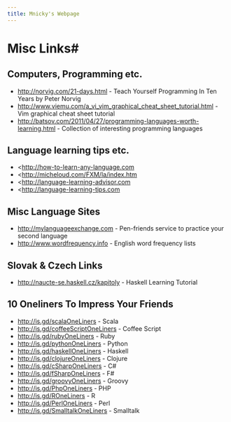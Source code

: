 ```yaml
---
title: Mnicky's Webpage
---
```


# Misc Links#

## Computers, Programming etc. ##

* <http://norvig.com/21-days.html> \- Teach Yourself Programming In Ten Years by Peter Norvig
* <http://www.viemu.com/a_vi_vim_graphical_cheat_sheet_tutorial.html> \- Vim graphical cheat sheet tutorial
* <http://batsov.com/2011/04/27/programming-languages-worth-learning.html> \- Collection of interesting programming languages

## Language learning tips etc. ##

* <http://how-to-learn-any-language.com
* <http://micheloud.com/FXM/la/index.htm
* <http://language-learning-advisor.com
* <http://language-learning-tips.com

## Misc Language Sites ##

* <http://mylanguageexchange.com> \- Pen-friends service to practice your second language
* <http://www.wordfrequency.info> \- English word frequency lists

## Slovak & Czech Links ##

* <http://naucte-se.haskell.cz/kapitoly> \- Haskell Learning Tutorial

## 10 Oneliners To Impress Your Friends ##

* <http://is.gd/scalaOneLiners> \- Scala
* <http://is.gd/coffeeScriptOneLiners> \- Coffee Script
* <http://is.gd/rubyOneLiners> \- Ruby
* <http://is.gd/pythonOneLiners> \- Python
* <http://is.gd/haskellOneLiners> \- Haskell
* <http://is.gd/clojureOneLiners> \- Clojure
* <http://is.gd/cSharpOneLiners> \- C#
* <http://is.gd/fSharpOneLiners> \- F#
* <http://is.gd/groovyOneLiners> \- Groovy
* <http://is.gd/PhpOneLiners> \- PHP
* <http://is.gd/ROneLiners> \- R
* <http://is.gd/PerlOneLiners> \- Perl
* <http://is.gd/SmalltalkOneLiners> \- Smalltalk
